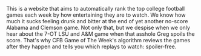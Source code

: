 This is a website that aims to automatically rank the top college football
games each week by how entertaining they are to watch. We know how much it
sucks feeling drunk and bitter at the end of yet another no-score Alabama and
Clemson game. Not only that, but we despise when we only hear about the 7-OT
LSU and A&M game when that asshole Greg spoils the score. That's why CFB Game
of The Week's algorithm reviews the games after they happen and tells you which
replays to watch: spoiler-free.
